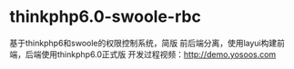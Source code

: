# thinkphp6.0-swoole-rbc
基于thinkphp6和swoole的权限控制系统，简版
前后端分离，使用layui构建前端，后端使用thinkphp6.0正式版
开发过程视频：http://demo.yosoos.com
